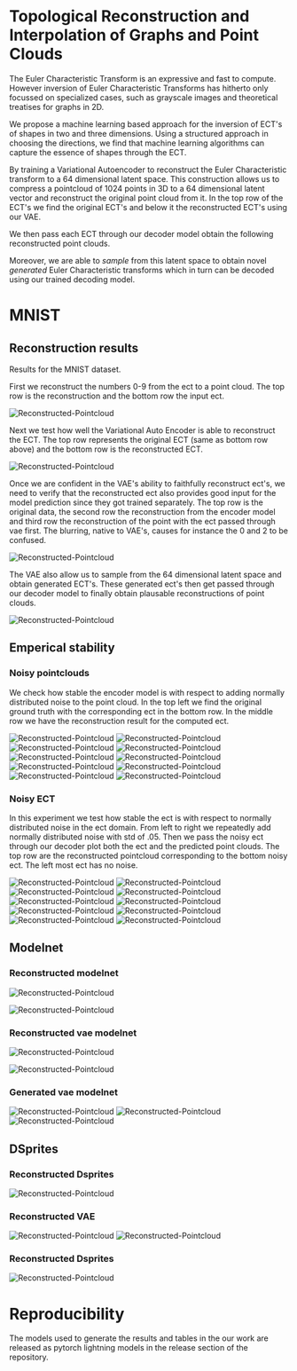 # Topological Reconstruction and Interpolation of Graphs and Point Clouds

The Euler Characteristic Transform is an expressive and fast to compute. However inversion of Euler Characteristic Transforms has hitherto only focussed on specialized cases, such as grayscale images and theoretical treatises for graphs in 2D.

We propose a machine learning based approach for the inversion of ECT's of shapes in two and three dimensions. Using a structured approach in choosing the directions, we find that machine learning algorithms can capture the essence of shapes through the ECT.

By training a Variational Autoencoder to reconstruct the Euler Characteristic transform to a $64$ dimensional latent space. This construction allows us to compress a pointcloud of $1024$ points in 3D to a $64$ dimensional latent vector and reconstruct the original point cloud from it. In the top row of the ECT's we find the original ECT's and below it the reconstructed ECT's using our VAE.

<!-- ![Reconstructed-Pointcloud-ECT](figures/reconstructed_modelnet/reconstructed_ect.png) -->

We then pass each ECT through our decoder model obtain the following reconstructed point clouds.

<!-- ![Reconstructed-Pointcloud](figures/reconstructed_modelnet/orbit_cloud.gif) -->

Moreover, we are able to _sample_ from this latent space to obtain novel _generated_ Euler Characteristic transforms which in turn can be decoded using our trained decoding model.

<!-- ![Reconstructed-Pointcloud-ECT](figures/generated_modelnet/generated_ect.png) -->

<!-- ![Reconstructed-Pointcloud](figures/generated_modelnet/orbit_cloud.gif) -->


# MNIST

## Reconstruction results
Results for the MNIST dataset. 

First we reconstruct the numbers 0-9 from the ect to a point cloud. 
The top row is the reconstruction and the bottom row the input ect. 

![Reconstructed-Pointcloud](figures/img/mnist/reconstructed_all.png)

Next we test how well the Variational Auto Encoder is able to reconstruct the 
ECT. The top row represents the original ECT (same as bottom row above) and the 
bottom row is the reconstructed ECT.

![Reconstructed-Pointcloud](figures/img/mnist/reconstructed_ect_vae.png)

Once we are confident in the VAE's ability to faithfully reconstruct ect's, we 
need to verify that the reconstructed ect also provides good input for the model 
prediction since they got trained separately. 
The top row is the original data, the second row the reconstruction from the 
encoder model and third row the reconstruction of the point with the ect passed 
through vae first. 
The blurring, native to VAE's, causes for instance the 0 and 2 to be confused. 

![Reconstructed-Pointcloud](figures/img/mnist/reconstructed_pointcloud_vae.png)

The VAE also allow us to sample from the 64 dimensional latent space and obtain 
generated ECT's. These generated ect's then get passed through our decoder model 
to finally obtain plausable reconstructions of point clouds. 


![Reconstructed-Pointcloud](figures/img/mnist/generated_samples_vae.png)

## Emperical stability
### Noisy pointclouds
We check how stable the encoder model is with respect to adding normally distributed
noise to the point cloud. In the top left we find the original ground truth with 
the corresponding ect in the bottom row. In the middle row we have the reconstruction 
result for the computed ect. 




![Reconstructed-Pointcloud](figures/img/mnist/stability_ambient_noise_0.png)
![Reconstructed-Pointcloud](figures/img/mnist/stability_ambient_noise_1.png)
![Reconstructed-Pointcloud](figures/img/mnist/stability_ambient_noise_2.png)
![Reconstructed-Pointcloud](figures/img/mnist/stability_ambient_noise_3.png)
![Reconstructed-Pointcloud](figures/img/mnist/stability_ambient_noise_4.png)
![Reconstructed-Pointcloud](figures/img/mnist/stability_ambient_noise_5.png)
![Reconstructed-Pointcloud](figures/img/mnist/stability_ambient_noise_6.png)
![Reconstructed-Pointcloud](figures/img/mnist/stability_ambient_noise_7.png)
![Reconstructed-Pointcloud](figures/img/mnist/stability_ambient_noise_8.png)
![Reconstructed-Pointcloud](figures/img/mnist/stability_ambient_noise_9.png)


### Noisy ECT
In this experiment we test how stable the ect is with respect to normally distributed 
noise in the ect domain.
From left to right we repeatedly add normally distributed noise with std of .05.
Then we pass the noisy ect through our decoder plot both the ect and the 
predicted point clouds. 
The top row are the reconstructed pointcloud corresponding to the bottom noisy 
ect. The left most ect has no noise. 

![Reconstructed-Pointcloud](figures/img/mnist/stability_ect_noise_0.png)
![Reconstructed-Pointcloud](figures/img/mnist/stability_ect_noise_1.png)
![Reconstructed-Pointcloud](figures/img/mnist/stability_ect_noise_2.png)
![Reconstructed-Pointcloud](figures/img/mnist/stability_ect_noise_3.png)
![Reconstructed-Pointcloud](figures/img/mnist/stability_ect_noise_4.png)
![Reconstructed-Pointcloud](figures/img/mnist/stability_ect_noise_5.png)
![Reconstructed-Pointcloud](figures/img/mnist/stability_ect_noise_6.png)
![Reconstructed-Pointcloud](figures/img/mnist/stability_ect_noise_7.png)
![Reconstructed-Pointcloud](figures/img/mnist/stability_ect_noise_8.png)
![Reconstructed-Pointcloud](figures/img/mnist/stability_ect_noise_9.png)


## Modelnet
### Reconstructed modelnet
![Reconstructed-Pointcloud](figures/img/modelnet/orbit_cloud.gif)

![Reconstructed-Pointcloud](figures/img/modelnet/reconstructed_pointcloud.png)

### Reconstructed vae modelnet
![Reconstructed-Pointcloud](figures/img/modelnet/reconstructed_ect.png)

![Reconstructed-Pointcloud](figures/img/modelnet/reconstructed_vae_pointcloud.png)


### Generated vae modelnet
![Reconstructed-Pointcloud](figures/img/modelnet/generated_ect.png)
![Reconstructed-Pointcloud](figures/img/modelnet/generated_pointcloud.png)
![Reconstructed-Pointcloud](figures/img/modelnet/generated_pointcloud.gif)



## DSprites

### Reconstructed Dsprites
![Reconstructed-Pointcloud](figures/img/dsprites/reconstructed_all.png)


### Reconstructed VAE

![Reconstructed-Pointcloud](figures/img/dsprites/reconstructed_ect_vae.png)
![Reconstructed-Pointcloud](figures/img/dsprites/reconstructed_pointcloud_vae.png)

### Reconstructed Dsprites
![Reconstructed-Pointcloud](figures/img/dsprites/generated_samples_vae.png)


# Reproducibility

The models used to generate the results and tables in the our work are released 
as pytorch lightning models in the release section of the repository.

